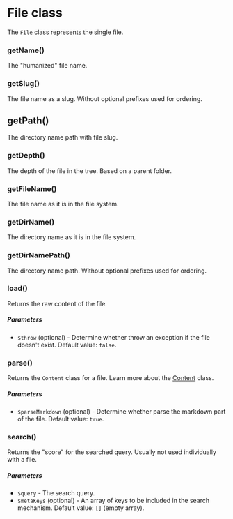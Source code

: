 # File class

The `File` class represents the single file.

### getName()

The "humanized" file name.

### getSlug()

The file name as a slug. Without optional prefixes used for ordering.

## getPath()

The directory name path with file slug.

### getDepth()

The depth of the file in the tree. Based on a parent folder.

### getFileName()

The file name as it is in the file system.

### getDirName()

The directory name as it is in the file system.

### getDirNamePath()

The directory name path. Without optional prefixes used for ordering.

### load()

Returns the raw content of the file.

##### Parameters

* `$throw` (optional) - Determine whether throw an exception if the file doesn't exist. Default value: `false`.

### parse()

Returns the `Content` class for a file. Learn more about the [Content](classes/content.md) class.

##### Parameters

* `$parseMarkdown` (optional) - Determine whether parse the markdown part of the file. Default value: `true`.

### search()

Returns the "score" for the searched query. Usually not used individually with a file.

##### Parameters

* `$query` - The search query.
* `$metaKeys` (optional) - An array of keys to be included in the search mechanism. Default value: `[]` (empty array).
